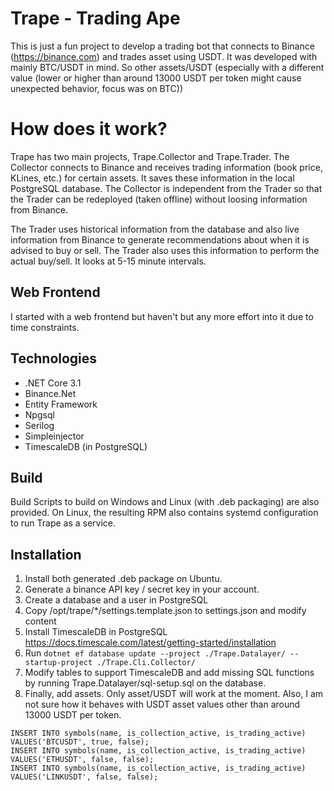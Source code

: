 # Trape - Trading Ape

This is just a fun project to develop a trading bot that connects to Binance (https://binance.com) and trades asset using USDT.
It was developed with mainly BTC/USDT in mind. So other assets/USDT (especially with a different value (lower or higher than around 13000 USDT per token might cause unexpected behavior, focus was on BTC))

# How does it work?
Trape has two main projects, Trape.Collector and Trape.Trader.
The Collector connects to Binance and receives trading information (book price, KLines, etc.) for certain assets. It saves these information in the local PostgreSQL database.
The Collector is independent from the Trader so that the Trader can be redeployed (taken offline) without loosing information from Binance.

The Trader uses historical information from the database and also live information from Binance to generate recommendations about when it is advised to buy or sell. The Trader also uses this information to perform the actual buy/sell.
It looks at 5-15 minute intervals.

## Web Frontend
I started with a web frontend but haven't but any more effort into it due to time constraints.

## Technologies
- .NET Core 3.1
- Binance.Net
- Entity Framework
- Npgsql
- Serilog
- Simpleinjector
- TimescaleDB (in PostgreSQL)

## Build
Build Scripts to build on Windows and Linux (with .deb packaging) are also provided.
On Linux, the resulting RPM also contains systemd configuration to run Trape as a service.

## Installation
1. Install both generated .deb package on Ubuntu.
1. Generate a binance API key / secret key in your account.
1. Create a database and a user in PostgreSQL
1. Copy /opt/trape/*/settings.template.json to settings.json and modify content
1. Install TimescaleDB in PostgreSQL https://docs.timescale.com/latest/getting-started/installation
1. Run `dotnet ef database update --project ./Trape.Datalayer/ --startup-project ./Trape.Cli.Collector/`
1. Modify tables to support TimescaleDB and add missing SQL functions by running Trape.Datalayer/sql-setup.sql on the database.
1. Finally, add assets. Only asset/USDT will work at the moment. Also, I am not sure how it behaves with USDT asset values other than around 13000 USDT per token.
```
INSERT INTO symbols(name, is_collection_active, is_trading_active) VALUES('BTCUSDT', true, false);
INSERT INTO symbols(name, is_collection_active, is_trading_active) VALUES('ETHUSDT', false, false);
INSERT INTO symbols(name, is_collection_active, is_trading_active) VALUES('LINKUSDT', false, false);
```
